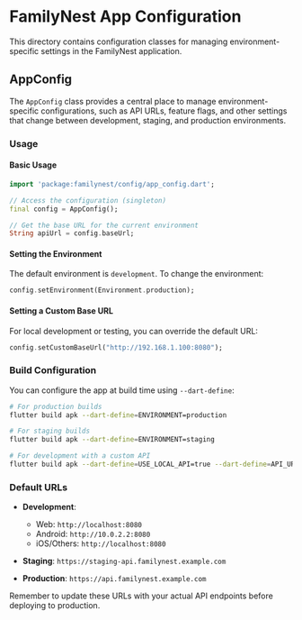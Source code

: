 # FamilyNest App Configuration

This directory contains configuration classes for managing environment-specific settings in the FamilyNest application.

## AppConfig

The `AppConfig` class provides a central place to manage environment-specific configurations, such as API URLs, feature flags, and other settings that change between development, staging, and production environments.

### Usage

#### Basic Usage

```dart
import 'package:familynest/config/app_config.dart';

// Access the configuration (singleton)
final config = AppConfig();

// Get the base URL for the current environment
String apiUrl = config.baseUrl;
```

#### Setting the Environment

The default environment is `development`. To change the environment:

```dart
config.setEnvironment(Environment.production);
```

#### Setting a Custom Base URL

For local development or testing, you can override the default URL:

```dart
config.setCustomBaseUrl("http://192.168.1.100:8080");
```

### Build Configuration

You can configure the app at build time using `--dart-define`:

```bash
# For production builds
flutter build apk --dart-define=ENVIRONMENT=production

# For staging builds
flutter build apk --dart-define=ENVIRONMENT=staging

# For development with a custom API
flutter build apk --dart-define=USE_LOCAL_API=true --dart-define=API_URL=http://192.168.1.100:8080
```

### Default URLs

- **Development**: 
  - Web: `http://localhost:8080`
  - Android: `http://10.0.2.2:8080`
  - iOS/Others: `http://localhost:8080`

- **Staging**: `https://staging-api.familynest.example.com`

- **Production**: `https://api.familynest.example.com`

Remember to update these URLs with your actual API endpoints before deploying to production. 